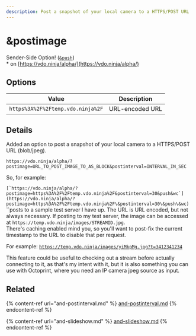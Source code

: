 ```yaml
---
description: Post a snapshot of your local camera to a HTTPS/POST URL
---
```


# \&postimage

Sender-Side Option! ([`&push`](../../source-settings/push.md))\
\* on [https://vdo.ninja/alpha/](https://vdo.ninja/alpha/)

## Options

| Value                             | Description     |
| --------------------------------- | --------------- |
| `https%3A%2F%2Ftemp.vdo.ninja%2F` | URL-encoded URL |

## Details

Added an option to post a snapshot of your local camera to a HTTPS/POST URL (blob/jpeg).

`https://vdo.ninja/alpha/?postimage=URL_TO_POST_IMAGE_TO_AS_BLOCK&postinterval=INTERVAL_IN_SEC`

So, for example:

``[`https://vdo.ninja/alpha/?postimage=https%3A%2F%2Ftemp.vdo.ninja%2F&postinterval=30&push&wc`](https://vdo.ninja/alpha/?postimage=https%3A%2F%2Ftemp.vdo.ninja%2F\&postinterval=30\&push\&wc)``\
``posts to a sample test server I have up. The URL is URL encoded, but not always necessary. If posting to my test server, the image can be accessed at `https://temp.vdo.ninja/images/STREAMID.jpg`.\
There's caching enabled mind you, so you'll want to post-fix the current timestamp to the URL to disable that per request.

For example: [`https://temp.vdo.ninja/images/yiMkpMg.jpg?t=3412341234`](https://temp.vdo.ninja/images/yiMkpMg.jpg?t=3412341234)&#x20;

This feature could be useful to checking out a stream before actually connecting to it, as that's my intent with it, but it is also something you can use with Octoprint, where you need an IP camera jpeg source as input.

## Related

{% content-ref url="and-postinterval.md" %}
[and-postinterval.md](and-postinterval.md)
{% endcontent-ref %}

{% content-ref url="and-slideshow.md" %}
[and-slideshow.md](and-slideshow.md)
{% endcontent-ref %}
